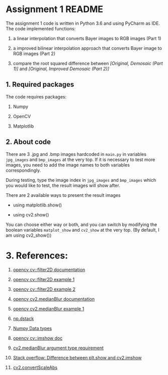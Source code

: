 # Assignment 1 README

The assignment 1 code is written in Python 3.6 and using PyCharm as IDE. 
The code implemented functions:

1. a linear interpolation that converts Bayer images to RGB images (Part 1)

2. a improved bilinear interpolation approach that converts Bayer image to RGB 
images (Part 2)

3. compare the root squared difference between *[Original, Demosaic (Part 1)]* 
and *[Original, Improved Demosaic (Part 2)]*


## 1. Required packages

The code requires packages:

1. Numpy

2. OpenCV

3. Matplotlib

## 2. About code
There are 3 .jpg and .bmp images hardcoded in `main.py` in variables 
`jpg_images` and `bmp_images` at the very top. If it is necessary to test 
more images, you need to add the image names to both variables correspondingly.

During testing, type the image index in `jpg_images` and `bmp_images` which 
you would like to test, the result images will show after. 

There are 2 available ways to present the result images

- using matplotlib.show()

- using cv2.show()

You can choose either way or both, and you can switch by modifying the boolean 
variables `matplot_show` and `cv2_show` at the very top. (By default, I am 
using cv2_show())


# 3. References:

1. [opencv cv::filter2D documentation](https://docs.opencv.org/3.4/d4/d86/group__imgproc__filter.html#ga27c049795ce870216ddfb366086b5a04)

2. [opencv cv::filter2D example 1](https://opencv-python-tutroals.readthedocs.io/en/latest/py_tutorials/py_imgproc/py_filtering/py_filtering.html)

3. [opencv cv::filter2D example 2](https://www.programcreek.com/python/example/89373/cv2.filter2D)

4. [opencv cv2.medianBlur documentation](https://docs.opencv.org/2.4/modules/imgproc/doc/filtering.html)

5. [opencv cv2.medianBlur example 1](https://medium.com/@florestony5454/median-filtering-with-python-and-opencv-2bce390be0d1)

6. [np.dstack](https://docs.scipy.org/doc/numpy-1.13.0/reference/generated/numpy.dstack.html)

7. [Numpy Data types](https://docs.scipy.org/doc/numpy-1.13.0/user/basics.types.html)

8. [opencv cv::imshow doc](https://docs.opencv.org/3.0-beta/modules/highgui/doc/user_interface.html#imshow)

9. [cv2.medianBlur argument type requirement](https://stackoverflow.com/questions/48453576/opencv-error-unsupported-format-or-combination-of-formats-unsupported-combinat/48453577)

10. [Stack overflow: Difference between plt.show and cv2.imshow](https://stackoverflow.com/questions/38598118/difference-between-plt-show-and-cv2-imshow)

11. [cv2.convertScaleAbs](https://docs.opencv.org/2.4/modules/core/doc/operations_on_arrays.html#convertscaleabs)
